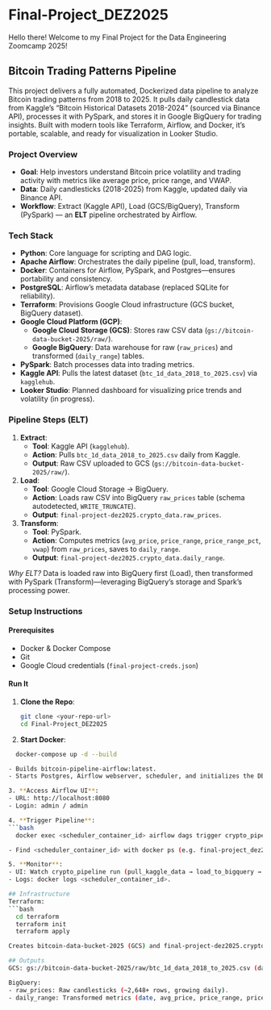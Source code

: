 # Final-Project_DEZ2025
Hello there! Welcome to my Final Project for the Data Engineering Zoomcamp 2025!

## Bitcoin Trading Patterns Pipeline
This project delivers a fully automated, Dockerized data pipeline to analyze Bitcoin trading patterns from 2018 to 2025. It pulls daily candlestick data from Kaggle’s “Bitcoin Historical Datasets 2018-2024” (sourced via Binance API), processes it with PySpark, and stores it in Google BigQuery for trading insights. Built with modern tools like Terraform, Airflow, and Docker, it’s portable, scalable, and ready for visualization in Looker Studio.

### Project Overview
- **Goal**: Help investors understand Bitcoin price volatility and trading activity with metrics like average price, price range, and VWAP.
- **Data**: Daily candlesticks (2018-2025) from Kaggle, updated daily via Binance API.
- **Workflow**: Extract (Kaggle API), Load (GCS/BigQuery), Transform (PySpark) — an **ELT** pipeline orchestrated by Airflow.

### Tech Stack
- **Python**: Core language for scripting and DAG logic.
- **Apache Airflow**: Orchestrates the daily pipeline (pull, load, transform).
- **Docker**: Containers for Airflow, PySpark, and Postgres—ensures portability and consistency.
- **PostgreSQL**: Airflow’s metadata database (replaced SQLite for reliability).
- **Terraform**: Provisions Google Cloud infrastructure (GCS bucket, BigQuery dataset).
- **Google Cloud Platform (GCP)**:
  - **Google Cloud Storage (GCS)**: Stores raw CSV data (`gs://bitcoin-data-bucket-2025/raw/`).
  - **Google BigQuery**: Data warehouse for raw (`raw_prices`) and transformed (`daily_range`) tables.
- **PySpark**: Batch processes data into trading metrics.
- **Kaggle API**: Pulls the latest dataset (`btc_1d_data_2018_to_2025.csv`) via `kagglehub`.
- **Looker Studio**: Planned dashboard for visualizing price trends and volatility (in progress).

### Pipeline Steps (ELT)
1. **Extract**: 
   - **Tool**: Kaggle API (`kagglehub`).
   - **Action**: Pulls `btc_1d_data_2018_to_2025.csv` daily from Kaggle.
   - **Output**: Raw CSV uploaded to GCS (`gs://bitcoin-data-bucket-2025/raw/`).
2. **Load**: 
   - **Tool**: Google Cloud Storage → BigQuery.
   - **Action**: Loads raw CSV into BigQuery `raw_prices` table (schema autodetected, `WRITE_TRUNCATE`).
   - **Output**: `final-project-dez2025.crypto_data.raw_prices`.
3. **Transform**: 
   - **Tool**: PySpark.
   - **Action**: Computes metrics (`avg_price`, `price_range`, `price_range_pct`, `vwap`) from `raw_prices`, saves to `daily_range`.
   - **Output**: `final-project-dez2025.crypto_data.daily_range`.

*Why ELT?* Data is loaded raw into BigQuery first (Load), then transformed with PySpark (Transform)—leveraging BigQuery’s storage and Spark’s processing power.

### Setup Instructions
#### Prerequisites
- Docker & Docker Compose
- Git
- Google Cloud credentials (`final-project-creds.json`)

#### Run It
1. **Clone the Repo**:
   ```bash
   git clone <your-repo-url>
   cd Final-Project_DEZ2025

2. **Start Docker**:
  ```bash
    docker-compose up -d --build

- Builds bitcoin-pipeline-airflow:latest.
- Starts Postgres, Airflow webserver, scheduler, and initializes the DB.

3. **Access Airflow UI**:
- URL: http://localhost:8080
- Login: admin / admin

4. **Trigger Pipeline**:
  ```bash
    docker exec <scheduler_container_id> airflow dags trigger crypto_pipeline

- Find <scheduler_container_id> with docker ps (e.g. final-project_dez2025-airflow-scheduler-1).

5. **Monitor**:
- UI: Watch crypto_pipeline run (pull_kaggle_data → load_to_bigquery → transform_data).
- Logs: docker logs <scheduler_container_id>.

## Infrastructure
Terraform:
  ```bash
    cd terraform
    terraform init
    terraform apply

Creates bitcoin-data-bucket-2025 (GCS) and final-project-dez2025.crypto_data (BigQuery).

## Outputs
GCS: gs://bitcoin-data-bucket-2025/raw/btc_1d_data_2018_to_2025.csv (daily updated).

BigQuery:
- raw_prices: Raw candlesticks (~2,648+ rows, growing daily).
- daily_range: Transformed metrics (date, avg_price, price_range, price_range_pct, vwap).

